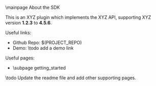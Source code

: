 \mainpage About the SDK

This is an XYZ plugin which implements the XYZ API, supporting XYZ version **1.2.3** to **4.5.6**.

Useful links:

 - Github Repo: $(PROJECT_REPO)
 - Demo: \todo add a demo link

Useful pages:

 - \subpage getting_started

\todo Update the readme file and add other supporting pages.
